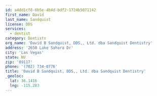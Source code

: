 ```yaml
---
id: a4dd1cf8-6b5e-4b4d-bdf2-1724b5071142
first_name: David
last_name: Sandquist
license: DDS
services:
  - dentist
category: Dentists
org_name: 'David B Sandquist, DDS,, Ltd. dba Sandquist Dentistry'
address: '2650 Lake Sahara Dr'
city: 'Las Vegas'
state: NV
zip: '89117'
phone: '(702) 734-0776'
title: 'David B Sandquist, DDS,, Ltd. dba Sandquist Dentistry'
_geoloc:
  lat: 36.1416
  lng: -115.283
---
```

